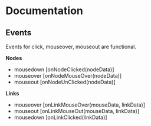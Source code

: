 # Documentation


## Events

Events for click, mouseover, mouseout are functional.

**Nodes**

- mousedown [onNodeClicked(nodeData)\]
- mouseover [onNodeMouseOver(nodeData)\]
- mouseout [onNodeUnClicked(nodeData)\]

**Links**
- mouseover [onLinkMouseOver(mouseData, linkData)\]
- mouseout [onLinkMouseOut(mouseData, linkData)\]
- mousedown [onLinkClicked(linkData)\]
